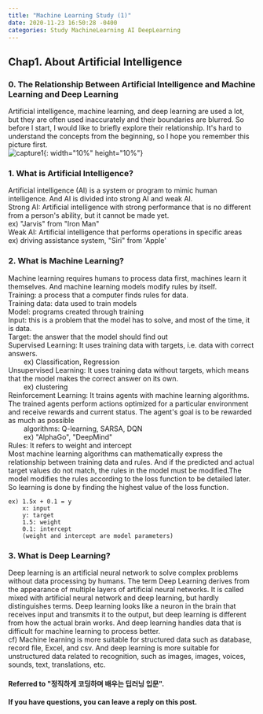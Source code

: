 ```yaml
---
title: "Machine Learning Study (1)"
date: 2020-11-23 16:50:28 -0400
categories: Study MachineLearning AI DeepLearning
---
```


## Chap1. About Artificial Intelligence
### 0. The Relationship Between Artificial Intelligence and Machine Learning and Deep Learning
Artificial intelligence, machine learning, and deep learning are used a lot, but they are often used inaccurately and their boundaries are blurred. So before I start, I would like to briefly explore their relationship. It's hard to understand the concepts from the beginning, so I hope you remember this picture first.  
![capture1](https://user-images.githubusercontent.com/38805855/100973006-2271ce80-357d-11eb-943d-4a848cb4ec92.PNG){: width="10%" height="10%"}

### 1. What is Artificial Intelligence?
Artificial intelligence (AI) is a system or program to mimic human intelligence. And AI is divided into strong AI and weak AI.  
Strong AI: Artificial intelligence with strong performance that is no different from a person's ability, but it cannot be made yet.  
ex) "Jarvis" from "Iron Man"  
Weak AI: Artificial intelligence that performs operations in specific areas  
ex) driving assistance system, "Siri" from 'Apple'

### 2. What is Machine Learning?
Machine learning requires humans to process data first, machines learn it themselves. And machine learning models modify rules by itself.  
Training: a process that a computer finds rules for data.  
Training data: data used to train models  
Model: programs created through training  
Input: this is a problem that the model has to solve, and most of the time, it is data.  
Target: the answer that the model should find out  
Supervised Learning: It uses training data with targets, i.e. data with correct answers.  
&nbsp;&nbsp;&nbsp;&nbsp;&nbsp;&nbsp;&nbsp;&nbsp;ex) Classification, Regression  
Unsupervised Learning: It uses training data without targets, which means that the model makes the correct answer on its own.  
&nbsp;&nbsp;&nbsp;&nbsp;&nbsp;&nbsp;&nbsp;&nbsp;ex) clustering  
Reinforcement Learning: It trains agents with machine learning algorithms. The trained agents perform actions optimized for a particular environment and receive rewards and current status. The agent's goal is to be rewarded as much as possible  
&nbsp;&nbsp;&nbsp;&nbsp;&nbsp;&nbsp;&nbsp;&nbsp;algorithms: Q-learning, SARSA, DQN  
&nbsp;&nbsp;&nbsp;&nbsp;&nbsp;&nbsp;&nbsp;&nbsp;ex) "AlphaGo", "DeepMind"  
Rules: It refers to weight and intercept  
Most machine learning algorithms can mathematically express the relationship between training data and rules. And if the predicted and actual target values do not match, the rules in the model must be modified.The model modifies the rules according to the loss function to be detailed later. So learning is done by finding the highest value of the loss function.
```
ex) 1.5x + 0.1 = y
    x: input
    y: target
    1.5: weight
    0.1: intercept
    (weight and intercept are model parameters)
```

### 3. What is Deep Learning?
Deep learning is an artificial neural network to solve complex problems without data processing by humans. The term Deep Learning derives from the appearance of multiple layers of artificial neural networks. It is called mixed with artificial neural network and deep learning, but hardly distinguishes terms. Deep learning looks like a neuron in the brain that receives input and transmits it to the output, but deep learning is different from how the actual brain works. And deep learning handles data that is difficult for machine learning to process better.  
cf) Machine learning is more suitable for structured data such as database, record file, Excel, and csv. And deep learning is more suitable for unstructured data related to recognition, such as images, images, voices, sounds, text, translations, etc.

#### Referred to "정직하게 코딩하며 배우는 딥러닝 입문".
#### If you have questions, you can leave a reply on this post.
